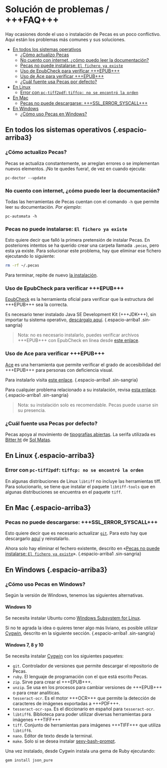 # Solución de problemas / +++FAQ+++

Hay ocasiones donde el uso o instalación de Pecas es un poco conflictivo.
Aquí están los problemas más comunes y sus soluciones.

* [En todos los sistemas operativos](#en-todos-los-sistemas-operativos)
  * [¿Cómo actualizo Pecas](#como-actualizo-pecas)
  * [No cuento con internet, ¿cómo puedo leer la documentación?](#no-cuento-con-internet-como-puedo-leer-la-documentacion)
  * [Pecas no puede instalarse: `El fichero ya existe`](#pecas-no-puede-instalarse-el-fichero-ya-existe)
  * [Uso de EpubCheck para verificar +++EPUB+++](#uso-de-epubcheck-para-verificar-epub)
  * [Uso de Ace para verificar +++EPUB+++](#uso-de-ace-para-verificar-epub)
  * [¿Cuál fuente usa Pecas por defecto?](#cual-fuente-usa-pecas-por-defecto)
* [En Linux](#en-linux)
  * [Error con `pc-tiff2pdf`: `tiffcp: no se encontró la orden`](#error-con-pctiff2pdf-tiffcp-no-se-encontro-la-orden)
* [En Mac](#en-mac)
  * [Pecas no puede descargarse: +++SSL_ERROR_SYSCALL+++](#pecas-no-puede-descargarse-ssl-error-syscall)
* [En Windows](#en-windows)
  * [¿Cómo uso Pecas en Windows?](#como-uso-pecas-en-windows)

## En todos los sistemas operativos {.espacio-arriba3}

### ¿Cómo actualizo Pecas?

Pecas se actualiza constantemente, se arreglan errores o se implementan
nuevos elementos. ¡No te quedes fuera!, de vez en cuando ejecuta:

```
pc-doctor --update
```

### No cuento con internet, ¿cómo puedo leer la documentación?

Todas las herramientas de Pecas cuentan con el comando `-h` que permite
leer su documentación. _Por ejemplo_:

```
pc-automata -h
```

### Pecas no puede instalarse: `El fichero ya existe`

Esto quiere decir que falló la primera pretensión de instalar Pecas. 
En posteriores intentos se ha querido crear una carpeta llamada `.pecas`, 
pero esta ya existe. Para solucionar este problema, hay que eliminar 
ese fichero ejecutando lo siguiente:

```bash
rm -rf ~/.pecas
```

Para terminar, repite de nuevo [la instalación](../index.html#instalacion).

### Uso de EpubCheck para verificar +++EPUB+++

[EpubCheck](https://github.com/IDPF/epubcheck) es la herramienta oficial 
para verificar que la estructura del +++EPUB+++ sea la correcta.

Es necesario tener instalado Java SE Development Kit (+++JDK+++),
sin importar tu sistema operativo, [descárgalo aquí](http://www.oracle.com/technetwork/java/javase/downloads/jdk8-downloads-2133151.html).
{.espacio-arriba1 .sin-sangria}

> Nota: no es necesario instalarlo, puedes verificar archivos +++EPUB+++
> con EpubCheck en línea desde [este enlace](http://validator.idpf.org/).

### Uso de Ace para verificar +++EPUB+++

[Ace](https://daisy.github.io/ace/) es una herramienta que permite
verificar el grado de accesibilidad del +++EPUB+++ para personas con
deficiencia visual.

Para instalarlo visita [este enlace](https://daisy.github.io/ace/getting-started/installation/).
{.espacio-arriba1 .sin-sangria}

Para cualquier problema relacionado a su instalación, revisa [esta enlace](https://daisy.github.io/ace/help/troubleshooting/).
{.espacio-arriba1 .sin-sangria}

> Nota: su instalación solo es recomendable. Pecas puede usarse sin su
> presencia.

### ¿Cuál fuente usa Pecas por defecto?

Pecas apoya al movimiento de [tipografías abiertas](https://es.wikipedia.org/wiki/SIL_Open_Font_License).
La serifa utilizada es [Bitter ht](https://www.huertatipografica.com/es/fonts/bitter-ht) de [Sol Matas](https://twitter.com/tullida).

## En Linux {.espacio-arriba3}

### Error con `pc-tiff2pdf`: `tiffcp: no se encontró la orden`

En algunas distribuciones de Linux `libtiff` no incluye las herramientas
tiff. Para solucionarlo, se tiene que instalar el paquete `libtiff-tools`
que en algunas distribuciones se encuentra en el paquete `tiff`.

## En Mac {.espacio-arriba3}

### Pecas no puede descargarse: +++SSL_ERROR_SYSCALL+++

Esto quiere decir que es necesario actualizar [`git`](https://git-scm.com/). 
Para esto hay que descargarlo [aquí](https://sourceforge.net/projects/git-osx-installer/files/git-2.18.0-intel-universal-mavericks.dmg/download?use_mirror=autoselect)
y reinstalarlo.

Ahora solo hay eliminar el fechero existente, descrito en «[Pecas no puede instalarse: `El fichero ya existe`](#pecas-no-puede-instalarse-el-fichero-ya-existe)».
{.espacio-arriba1 .sin-sangria}

## En Windows {.espacio-arriba3}

### ¿Cómo uso Pecas en Windows?

Según la versión de Windows, tenemos las siguientes alternativas.

#### Windows 10

Se necesita instalar Ubuntu como 
[Windows Subsystem for Linux](https://docs.microsoft.com/en-us/windows/wsl/install-win10).

Si no te agrada la idea o quieres tener algo más liviano, es posible
utilizar [Cygwin](https://www.cygwin.com/), descrito en la siguiente
sección. {.espacio-arriba1 .sin-sangria}

#### Windows 7, 8 y 10

Se necesita instalar [Cygwin](https://www.cygwin.com/) con los 
siguientes paquetes:

* `git`. Controlador de versiones que permite descargar el repositorio de Pecas.
* `ruby`. El lenguaje de programación con el que está escrito Pecas.
* `zip`. Sirve para crear el +++EPUB+++.
* `unzip`. Se usa en los procesos para cambiar versiones de +++EPUB+++ o para crear analíticas.
* `tesseract-ocr`. Es el motor +++OCR+++ que permite la detección de caracteres de imágenes exportadas a +++PDF+++.
* `tesseract-ocr-spa`. Es el diccionario en español para `tesseract-ocr`.
* `libtiff6`. Biblioteca para poder utilizar diversas herramientas para imágenes +++TIFF+++
* `tiff`. Conjunto de herramientas para imágenes +++TIFF+++ que utiliza `libtiff6`.
* `nano`. Editor de texto desde la terminal.
* `make`. Solo si se desea instalar [sexy-bash-prompt](https://github.com/NikaZhenya/sexy-bash-prompt).

Una vez instalado, desde Cygwin instala una gema de Ruby ejecutando: 

```
gem install json_pure
```
